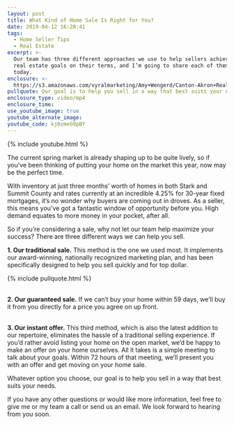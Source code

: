 ```yaml
---
layout: post
title: What Kind of Home Sale Is Right for You?
date: 2019-04-12 16:28:41
tags:
  - Home Seller Tips
  - Real Estate
excerpt: >-
  Our team has three different approaches we use to help sellers achieve their
  real estate goals on their terms, and I’m going to share each of them with you
  today.
enclosure: >-
  https://s3.amazonaws.com/vyralmarketing/Amy+Wengerd/Canton-Akron+Real+Estate+Agent-+3+Ways+We+Can+Help+You+Sell+in+the+2019+Market.mp4
pullquote: Our goal is to help you sell in a way that best suits your needs.
enclosure_type: video/mp4
enclosure_time:
use_youtube_image: true
youtube_alternate_image:
youtube_code: kj0zmeG9pBY
---
```


{% include youtube.html %}

The current spring market is already shaping up to be quite lively, so if you’ve been thinking of putting your home on the market this year, now may be the perfect time.&nbsp;

With inventory at just three months’ worth of homes in both Stark and Summit County and rates currently at an incredible 4.25% for 30-year fixed mortgages, it’s no wonder why buyers are coming out in droves. As a seller, this means you’ve got a fantastic window of opportunity before you. High demand equates to more money in your pocket, after all.&nbsp;

So if you’re considering a sale, why not let our team help maximize your success? There are three different ways we can help you sell.&nbsp;

**1\. Our traditional sale.** This method is the one we used most. It implements our award-winning, nationally recognized marketing plan, and has been specifically designed to help you sell quickly and for top dollar.&nbsp;

{% include pullquote.html %}

<br>**2\. Our guaranteed sale.** If we can’t buy your home within 59 days, we’ll buy it from you directly for a price you agree on up front.&nbsp;

<br>**3\. Our instant offer.** This third method, which is also the latest addition to our repertoire, eliminates the hassle of a traditional selling experience. If you’d rather avoid listing your home on the open market, we’d be happy to make an offer on your home ourselves. All it takes is a simple meeting to talk about your goals. Within 72 hours of that meeting, we’ll present you with an offer and get moving on your home sale.&nbsp;

Whatever option you choose, our goal is to help you sell in a way that best suits your needs.&nbsp;

If you have any other questions or would like more information, feel free to give me or my team a call or send us an email. We look forward to hearing from you soon.<br>&nbsp;